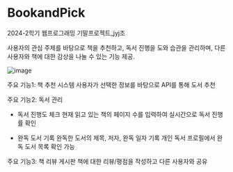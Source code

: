 # BookandPick
2024-2학기 웹프로그래밍 기말프로젝트_jyj조

사용자의 관심 주제를 바탕으로 책을 추천하고, 
독서 진행을 도와 습관을 관리하며, 
다른 사용자와 책에 대한 감상을 나눌 수 있는 기능 제공.

![image](https://github.com/user-attachments/assets/914a5e30-3cf9-498a-9076-c99269d21564)

주요 기능1: 책 추천 시스템
 사용자가 선택한 정보를 바탕으로 API를 통해 도서 추천

주요 기능2: 독서 관리
 - 독서 진행도 체크
 현재 읽고 있는 책의 페이지 수를 입력하여 
 실시간으로 독서 진행률 확인

 - 완독 도서 기록
 완독한 도서의 제목, 저자, 완독 일자 기록
 개인 독서 프로필에서 완독 도서 목록 확인 가능

주요 기능3: 책 리뷰 게시판
 책에 대한 리뷰/평점을 작성하고 다른 사용자와 공유



